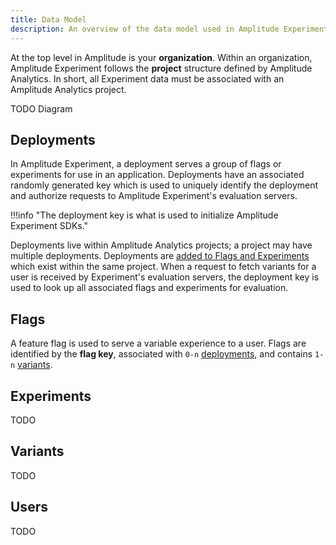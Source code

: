 ```yaml
---
title: Data Model
description: An overview of the data model used in Amplitude Experiment.
---
```


At the top level in Amplitude is your **organization**. Within an organization, Amplitude Experiment follows the **project** structure defined by Amplitude Analytics. In short, all Experiment data must be associated with an Amplitude Analytics project.

TODO Diagram

## Deployments

In Amplitude Experiment, a deployment serves a group of flags or experiments for use in an application. Deployments have an associated randomly generated key which is used to uniquely identify the deployment and authorize requests to Amplitude Experiment's evaluation servers.

!!!info "The deployment key is what is used to initialize Amplitude Experiment SDKs."

Deployments live within Amplitude Analytics projects; a project may have multiple deployments. Deployments are [added to Flags and Experiments](../guides/getting-started/create-a-flag.md#add-a-deployment) which exist within the same project. When a request to fetch variants for a user is received by Experiment's evaluation servers, the deployment key is used to look up all associated flags and experiments for evaluation.

## Flags

A feature flag is used to serve a variable experience to a user. Flags are identified by the **flag key**, associated with `0-n` [deployments](#deployments), and contains `1-n` [variants](#variants).

## Experiments

TODO

## Variants

TODO

## Users

TODO
